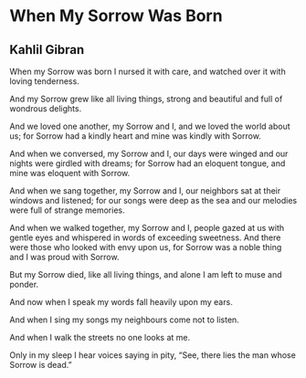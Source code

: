 # When My Sorrow Was Born
## Kahlil Gibran
When my Sorrow was born I nursed it with care, and watched over it
with loving tenderness.

And my Sorrow grew like all living things, strong and beautiful
and full of wondrous delights.

And we loved one another, my Sorrow and I, and we loved the world
about us; for Sorrow had a kindly heart and mine was kindly with
Sorrow.

And when we conversed, my Sorrow and I, our days were winged and
our nights were girdled with dreams; for Sorrow had an eloquent
tongue, and mine was eloquent with Sorrow.

And when we sang together, my Sorrow and I, our neighbors sat at
their windows and listened; for our songs were deep as the sea and
our melodies were full of strange memories.

And when we walked together, my Sorrow and I, people gazed at us
with gentle eyes and whispered in words of exceeding sweetness.
And there were those who looked with envy upon us, for Sorrow was
a noble thing and I was proud with Sorrow.

But my Sorrow died, like all living things, and alone I am left to
muse and ponder.

And now when I speak my words fall heavily upon my ears.

And when I sing my songs my neighbours come not to listen.

And when I walk the streets no one looks at me.

Only in my sleep I hear voices saying in pity, “See, there lies
the man whose Sorrow is dead.”